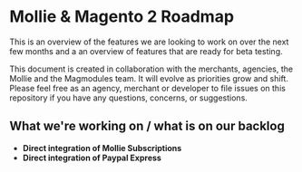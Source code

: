 # Mollie & Magento 2 Roadmap

This is an overview of the features we are looking to work on over the next few months and a an overview of features that are ready for beta testing. 

This document is created in collaboration with the merchants, agencies, the Mollie and the Magmodules team. It will evolve as priorities grow and shift. Please feel free as an agency, merchant or developer to file issues on this repository if you have any questions, concerns, or suggestions.

## What we're working on / what is on our backlog

* **Direct integration of Mollie Subscriptions**
* **Direct integration of Paypal Express** 
